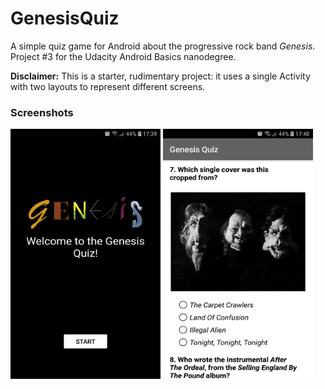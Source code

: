 # GenesisQuiz
A simple quiz game for Android about the progressive rock band _Genesis_.  
Project #3 for the Udacity Android Basics nanodegree.

**Disclaimer:** This is a starter, rudimentary project: it uses a single Activity with two layouts to represent different screens.

### Screenshots
<p>
<img src="/screenshots/start_screen.jpg" height="400" width="240"/>
<img src="/screenshots/quiz_screen.jpg" height="400" width="240"/>
</p>